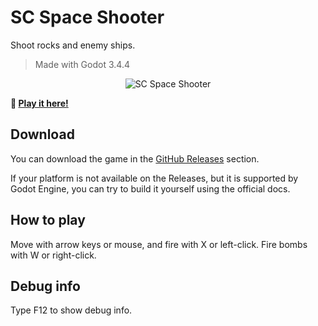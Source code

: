 # SC Space Shooter

Shoot rocks and enemy ships.

> Made with Godot 3.4.4

<p style="text-align: center">
  <img src="./docs/sc-space-shooter.gif" alt="SC Space Shooter" />
</p>

**:rocket: [Play it here!](https://srynetix.github.io/sc-space-shooter/)**

## Download

You can download the game in the [GitHub Releases](https://github.com/Srynetix/sc-space-shooter/releases) section.

If your platform is not available on the Releases, but it is supported by Godot Engine, you can try to build it yourself using the official docs.

## How to play

Move with arrow keys or mouse, and fire with X or left-click. Fire bombs with W or right-click.

## Debug info

Type F12 to show debug info.